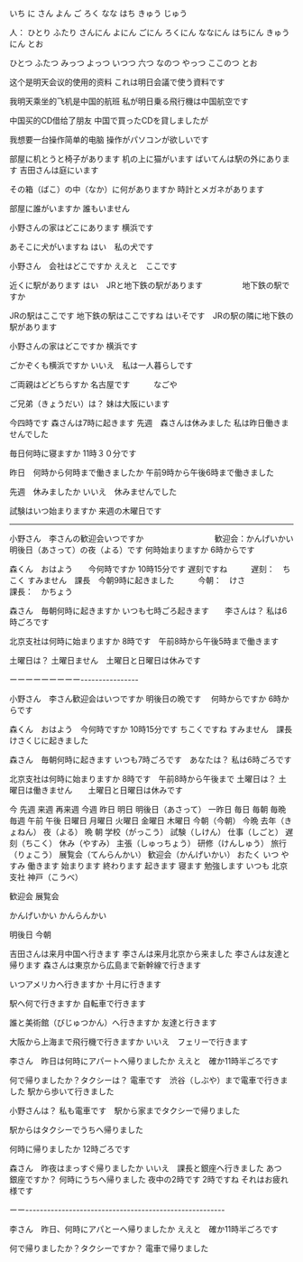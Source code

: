 いち
に
さん
よん
ご
ろく
なな
はち
きゅう
じゅう

人：
ひとり
ふたり
さんにん
よにん
ごにん
ろくにん
ななにん
はちにん
きゅうにん
とお


ひとつ
ふたつ
みっつ
よっつ
いつつ
六つ
なのつ
やっつ
ここのつ
とお


这个是明天会议的使用的资料
これは明日会議で使う資料です


我明天乘坐的飞机是中国的航班
私が明日乗る飛行機は中国航空です

中国买的CD借给了朋友
中国で買ったCDを貸しましたが

我想要一台操作简单的电脑
操作がパソコンが欲しいです


部屋に机とうと椅子があります
机の上に猫がいます
ばいてんは駅の外にあります
吉田さんは庭にいます


その箱（ばこ）の中（なか）に何がありますか
時計とメガネがあります

部屋に誰がいますか
誰もいません

小野さんの家はどこにあります
横浜です

あそこに犬がいますね
はい　私の犬です

小野さん　会社はどこですか
ええと　ここです

近くに駅があります
はい　JRと地下鉄の駅があります　　　　　地下鉄の駅ですか

JRの駅はここです
地下鉄の駅はここですね
はいそです　JRの駅の隣に地下鉄の駅があります

小野さんの家はどこですか
横浜です

ごかぞくも横浜ですか
いいえ　私は一人暮らしです

ご両親はどどちらすか
名古屋です　　　なごや

ご兄弟（きょうだい）は？
妹は大阪にいます


今四時です
森さんは7時に起きます
先週　森さんは休みました
私は昨日働きませんでした


毎日何時に寝ますか
11時３０分です

昨日　何時から何時まで働きましたか
午前9時から午後6時まで働きました

先週　休みましたか
いいえ　休みませんでした

試験はいつ始まりますか
来週の木曜日です

-----------------------------

小野さん　李さんの歓迎会いつですか　　　　　　　　　歓迎会：かんげいかい
明後日（あさって）の夜（よる）です
何時始まりますか
6時からです

森くん　おはよう　　今何時ですか
10時15分です
遅刻ですね　　　遅刻：　ちこく
すみません　課長　今朝9時に起きました　　　今朝：　けさ　　　　　　課長：　かちょう

森さん　毎朝何時に起きますか
いつも七時ごろ起きます　　李さんは？
私は6時ごろです

北京支社は何時に始まりますか
8時です　午前8時から午後5時まで働きます

土曜日は？
土曜日ません　土曜日と日曜日は休みです


ーーーーーーーーー----------------

小野さん　李さん歓迎会はいつですか
明後日の晩です　
何時からですか
6時からです

森くん　おはよう　今何時ですか
10時15分です
ちこくですね
すみません　課長　けさくじに起きました

森さん　毎朝何時に起きます
いつも7時ごろです　あなたは？
私は6時ごろです

北京支社は何時に始まりますか
8時です　午前8時から午後まで
土曜日は？
土曜日は働きません　　土曜日と日曜日は休みです


今
先週
来週
再来週
今週
昨日
明日
明後日（あさって）
一昨日
毎日
毎朝
毎晩
毎週
午前
午後
日曜日
月曜日
火曜日
金曜日
木曜日
今朝（今朝）
今晩
去年（きょねん）
夜（よる）
晩
朝
学校（がっこう）
試験（しけん）
仕事（しごと）
遅刻（ちこく）
休み（やすみ）
主張（しゅっちょう）
研修（けんしゅう）
旅行（りょこう）
展覧会（てんらんかい）
歓迎会（かんげいかい）
おたく
いつ
やすみ
働きます
始まります
終わります
起きます
寝ます
勉強します
いつも
北京支社
神戸（こうべ）


歓迎会
展覧会

かんげいかい
かんらんかい

明後日
今朝


吉田さんは来月中国へ行きます
李さんは来月北京から来ました
李さんは友達と帰ります
森さんは東京から広島まで新幹線で行きます

いつアメリカへ行きますか
十月に行きます

駅へ何で行きますか
自転車で行きます

誰と美術館（びじゅつかん）へ行きますか
友達と行きます

大阪から上海まで飛行機で行きますか
いいえ　フェリーで行きます

李さん　昨日は何時にアパートへ帰りましたか
ええと　確か11時半ごろです

何で帰りましたか？タクシーは？
電車です　渋谷（しぶや）まで電車で行きました
駅から歩いて行きました

小野さんは？
私も電車です　駅から家までタクシーで帰りました  


駅からはタクシーでうちへ帰りました

何時に帰りましたか
12時ごろです

森さん　昨夜はまっすぐ帰りましたか
いいえ　課長と銀座へ行きました
あつ　銀座ですか？
何時にうちへ帰りました
夜中の2時です
2時ですね
それはお疲れ様です

ーー-------------------------------------------------------

李さん　昨日、何時にアパとーへ帰りましたか
ええと　確か11時半ごろです

何で帰りましたか？タクシーですか？
電車で帰りました